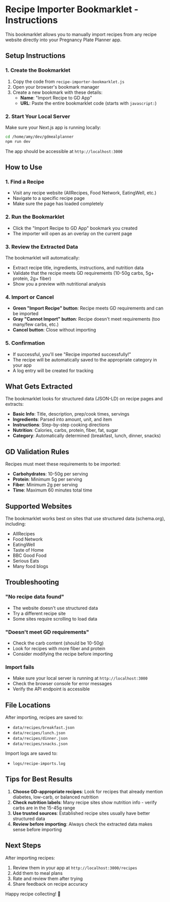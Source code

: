 # Recipe Importer Bookmarklet - Instructions

This bookmarklet allows you to manually import recipes from any recipe website directly into your Pregnancy Plate Planner app.

## Setup Instructions

### 1. Create the Bookmarklet

1. Copy the code from `recipe-importer-bookmarklet.js`
2. Open your browser's bookmark manager
3. Create a new bookmark with these details:
   - **Name**: "Import Recipe to GD App"
   - **URL**: Paste the entire bookmarklet code (starts with `javascript:`)

### 2. Start Your Local Server

Make sure your Next.js app is running locally:
```bash
cd /home/amy/dev/gdmealplanner
npm run dev
```

The app should be accessible at `http://localhost:3000`

## How to Use

### 1. Find a Recipe
- Visit any recipe website (AllRecipes, Food Network, EatingWell, etc.)
- Navigate to a specific recipe page
- Make sure the page has loaded completely

### 2. Run the Bookmarklet
- Click the "Import Recipe to GD App" bookmark you created
- The importer will open as an overlay on the current page

### 3. Review the Extracted Data
The bookmarklet will automatically:
- Extract recipe title, ingredients, instructions, and nutrition data
- Validate that the recipe meets GD requirements (10-50g carbs, 5g+ protein, 2g+ fiber)
- Show you a preview with nutritional analysis

### 4. Import or Cancel
- **Green "Import Recipe" button**: Recipe meets GD requirements and can be imported
- **Gray "Cannot Import" button**: Recipe doesn't meet requirements (too many/few carbs, etc.)
- **Cancel button**: Close without importing

### 5. Confirmation
- If successful, you'll see "Recipe imported successfully!"
- The recipe will be automatically saved to the appropriate category in your app
- A log entry will be created for tracking

## What Gets Extracted

The bookmarklet looks for structured data (JSON-LD) on recipe pages and extracts:

- **Basic Info**: Title, description, prep/cook times, servings
- **Ingredients**: Parsed into amount, unit, and item
- **Instructions**: Step-by-step cooking directions
- **Nutrition**: Calories, carbs, protein, fiber, fat, sugar
- **Category**: Automatically determined (breakfast, lunch, dinner, snacks)

## GD Validation Rules

Recipes must meet these requirements to be imported:

- **Carbohydrates**: 10-50g per serving
- **Protein**: Minimum 5g per serving  
- **Fiber**: Minimum 2g per serving
- **Time**: Maximum 60 minutes total time

## Supported Websites

The bookmarklet works best on sites that use structured data (schema.org), including:

- AllRecipes
- Food Network
- EatingWell
- Taste of Home
- BBC Good Food
- Serious Eats
- Many food blogs

## Troubleshooting

### "No recipe data found"
- The website doesn't use structured data
- Try a different recipe site
- Some sites require scrolling to load data

### "Doesn't meet GD requirements"
- Check the carb content (should be 10-50g)
- Look for recipes with more fiber and protein
- Consider modifying the recipe before importing

### Import fails
- Make sure your local server is running at `http://localhost:3000`
- Check the browser console for error messages
- Verify the API endpoint is accessible

## File Locations

After importing, recipes are saved to:
- `data/recipes/breakfast.json`
- `data/recipes/lunch.json` 
- `data/recipes/dinner.json`
- `data/recipes/snacks.json`

Import logs are saved to:
- `logs/recipe-imports.log`

## Tips for Best Results

1. **Choose GD-appropriate recipes**: Look for recipes that already mention diabetes, low-carb, or balanced nutrition
2. **Check nutrition labels**: Many recipe sites show nutrition info - verify carbs are in the 15-45g range
3. **Use trusted sources**: Established recipe sites usually have better structured data
4. **Review before importing**: Always check the extracted data makes sense before importing

## Next Steps

After importing recipes:
1. Review them in your app at `http://localhost:3000/recipes`
2. Add them to meal plans
3. Rate and review them after trying
4. Share feedback on recipe accuracy

Happy recipe collecting! 🍳